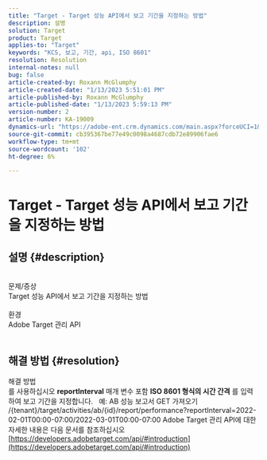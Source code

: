 ```yaml
---
title: "Target - Target 성능 API에서 보고 기간을 지정하는 방법"
description: 설명
solution: Target
product: Target
applies-to: "Target"
keywords: "KCS, 보고, 기간, api, ISO 8601"
resolution: Resolution
internal-notes: null
bug: false
article-created-by: Roxann McGlumphy
article-created-date: "1/13/2023 5:51:01 PM"
article-published-by: Roxann McGlumphy
article-published-date: "1/13/2023 5:59:13 PM"
version-number: 2
article-number: KA-19009
dynamics-url: "https://adobe-ent.crm.dynamics.com/main.aspx?forceUCI=1&pagetype=entityrecord&etn=knowledgearticle&id=612ff7d2-6a93-ed11-aad1-6045bd006a22"
source-git-commit: cb395367be77e49c0098a4687cdb72e89906fae6
workflow-type: tm+mt
source-wordcount: '102'
ht-degree: 6%

---
```


# Target - Target 성능 API에서 보고 기간을 지정하는 방법

## 설명 {#description}

<br>문제/증상<br>Target 성능 API에서 보고 기간을 지정하는 방법<br><br>환경<br>Adobe Target 관리 API<br><br>



## 해결 방법 {#resolution}

해결 방법<br>
를 사용하십시오 <b>reportInterval</b> 매개 변수 포함 <b>ISO 8601 형식의 시간 간격</b> 를 입력하여 보고 기간을 지정합니다.
 
예: AB 성능 보고서 GET 가져오기 /{tenant}/target/activities/ab/{id}/report/performance?reportInterval=2022-02-01T00:00-07:00/2022-03-01T00:00-07:00 Adobe Target 관리 API에 대한 자세한 내용은 다음 문서를 참조하십시오
[https://developers.adobetarget.com/api/#introduction](https://developers.adobetarget.com/api/#introduction)
